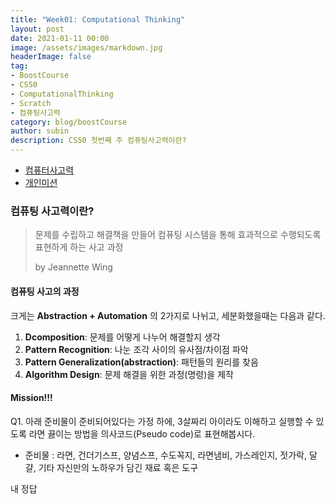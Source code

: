 ```yaml
---
title: "Week01: Computational Thinking"
layout: post
date: 2021-01-11 00:00
image: /assets/images/markdown.jpg
headerImage: false
tag:
- BoostCourse
- CS50
- ComputationalThinking
- Scratch
- 컴퓨팅사고력
category: blog/boostCourse
author: subin
description: CS50 첫번째 주 컴퓨팅사고력이란?
---
```

- [컴퓨터사고력](#컴퓨팅-사고력이란?)
- [개인미션](#mission!!!) 

### 컴퓨팅 사고력이란?
> 문제를 수립하고 해결책을 만들어 컴퓨팅 시스템을 통해 효과적으로 수행되도록 표현하게 하는 사고 과정 
> 
> by Jeannette Wing

#### 컴퓨팅 사고의 과정
크게는 **Abstraction + Automation** 의 2가지로 나뉘고, 세분화했을때는 다음과 같다.
1. **Dcomposition**: 문제를 어떻게 나누어 해결할지 생각
2. **Pattern Recognition**: 나눈 조각 사이의 유사점/차이점 파악
3. **Pattern Generalization(abstraction)**: 패턴들의 원리를 찾음
4. **Algorithm Design**: 문제 해결을 위한 과정(명령)을 제작

<div class="breaker"></div>

#### Mission!!!
Q1. 아래 준비물이 준비되어있다는 가정 하에, 3살짜리 아이라도 이해하고 실행할 수 있도록 라면 끓이는 방법을 의사코드(Pseudo code)로 표현해봅시다. 
 * 준비물 : 라면, 건더기스프, 양념스프, 수도꼭지, 라면냄비, 가스레인지, 젓가락, 달걀, 기타 자신만의 노하우가 담긴 재료 혹은 도구

<div class="spoiler"><p>내 정답</p></div>